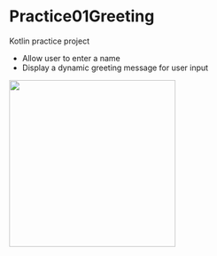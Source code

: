 # Practice01Greeting

Kotlin practice project

- Allow user to enter a name
- Display a dynamic greeting message for user input

<img width="300" src="https://user-images.githubusercontent.com/84748829/212809325-a321f85b-7e18-491b-900d-bcb0683426f6.png">

